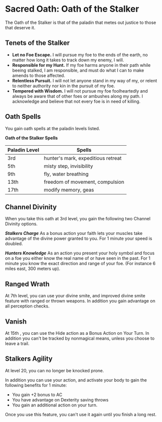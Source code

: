 # Sacred Oath: Oath of the Stalker
The Oath of the Stalker is that of the paladin that metes out justice to those that deserve it. 

## Tenets of the Stalker
* **Let no Foe Escape.** I will pursue my foe to the ends of the earth, no matter how long it takes to track down my enemy, I will.
* **Responsible for my Hunt.** If my foe harms anyone in their path while beeing stalked, I am responsible, and must do what I can to make amends to those affected.
* **Relentless Pursuit.** I will not let anyone stand in my way of my, or relent to neither authority nor kin in the pursuit of my foe.
* **Tempered with Wisdom.** I will not pursue my foe foolheartedly and always be aware that of other foes or ambushes along my path. I acknowledge and believe that not every foe is in need of killing.

## Oath Spells
You gain oath spells at the paladin levels listed.

**Oath of the Stalker Spells**

Paladin Level|Spells
-------------|------
3rd|hunter's mark, expeditious retreat
5th|misty step, invisibility
9th|fly, water breathing
13th|freedom of movement, compulsion
17th|modify memory, geas

## Channel Divinity
When you take this oath at 3rd level, you gain the following two Channel Divinity options.

***Stalkers Charge*** As a bonus action your faith lets your muscles take advantage of the divine power granted to you. For 1 minute your speed is doubled.

***Hunters Knowledge*** As an action you present your holy symbol and focus on a foe you either know the real name of or have seen in the past. For 1 minute you know the exact direction and range of your foe. (For instance 6 miles east, 300 meters up).

## Ranged Wrath
At 7th level, you can use your divine smite, and improved divine smite feature with ranged or thrown weapons. In addition you gain advantage on all perception checks.

## Vanish
At 15th , you can use the Hide action as a Bonus Action on Your Turn. In addition you can't be tracked by nonmagical means, unless you choose to leave a trail.

## Stalkers Agility
At level 20, you can no longer be knocked prone.

In addition you can use your action, and activate your body to gain the following benefits for 1 minute:

* You gain +2 bonus to AC
* You have advantage on Dexterity saving throws
* You gain an additional action on your turn.

Once you use this feature, you can't use it again until you finish a long rest.
